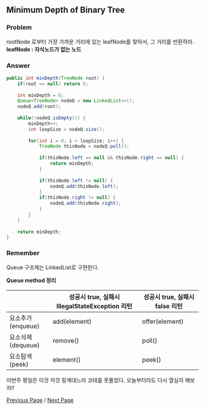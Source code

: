 ## Minimum Depth of Binary Tree

### Problem

rootNode 로부터 가장 가까운 거리에 있는 leafNode를 찾아서, 그 거리를 반환하라.
<br/>
**leafNode : 자식노드가 없는 노드**

### Answer

```java
public int minDepth(TreeNode root) {
    if(root == null) return 0;
    
    int minDepth = 0;
    Queue<TreeNode> nodeQ = new LinkedList<>();
    nodeQ.add(root);
    
    while(!nodeQ.isEmpty()) {
        minDepth++;
        int loopSize = nodeQ.size();
        
        for(int i = 0; i < loopSize; i++) {
            TreeNode thisNode = nodeQ.poll();
            
            if(thisNode.left == null && thisNode.right == null) {
                return minDepth;
            }
            
            if(thisNode.left != null) {
                nodeQ.add(thisNode.left);
            }
            if(thisNode.right != null) {
                nodeQ.add(thisNode.right);
            }
        }
    }
    
    return minDepth;
}
```

### Remember
Queue 구조체는 LinkedList로 구현한다.

**Queue method 정리**  

|  |성공시 true, 실패시 IllegalStateException 리턴|성공시 true, 실패시 false 리턴|
|---|---|---|
|요소추가(enqueue)|add(element)|offer(element)|
|요소삭제(dequeue)|remove()|poll()|
|요소탐색(peek)|element()|peek()|
  

이번주 평일은 이것 저것 핑계대느라 코테를 못풀었다. 오늘부터라도 다시 열심히 해보자!!

[Previous Page](./20210509) / [Next Page](./20210516)